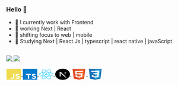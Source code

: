 ### Hello 👋

- 🔭 I currently work with Frontend
- 💼 working Next | React 
- 🎯 shifting focus to web | mobile
- 🌱 Studying Next | React.Js | typescript | react native | javaScript

##

<div >
  <a href="https://github.com/EduardoFagotti">
  <img height="180em" src="https://github-readme-stats.vercel.app/api?username=EduardoFagotti&show_icons=true&theme=algolia&include_all_commits=false&count_private=true"/>
  <img height="180em" src="https://github-readme-stats.vercel.app/api/top-langs/?username=EduardoFagotti&layout=compact&langs_count=7&theme=algolia"/>
</div>



<div style="display: inline_block"><br>
  <img align="center"  height="30" width="40" src="https://raw.githubusercontent.com/devicons/devicon/master/icons/javascript/javascript-plain.svg">
  <img align="center"  height="30" width="40" src="https://raw.githubusercontent.com/devicons/devicon/master/icons/typescript/typescript-plain.svg">
  <img align="center"  height="30" width="40" src="https://raw.githubusercontent.com/devicons/devicon/master/icons/react/react-original.svg">
 <img align="center"  height="30" width="40" src="https://github.com/devicons/devicon/blob/master/icons/nextjs/nextjs-original.svg">
  <img align="center"  height="30" width="40" src="https://raw.githubusercontent.com/devicons/devicon/master/icons/html5/html5-original.svg">
  <img align="center"  height="30" width="40" src="https://raw.githubusercontent.com/devicons/devicon/master/icons/css3/css3-original.svg">
<!-- <img align="center"  height="30" width="40" src="https://raw.githubusercontent.com/devicons/devicon/master/icons/dart/dart-original.svg"> -->
<!--   <img align="center"  height="30" width="40" src="https://raw.githubusercontent.com/devicons/devicon/master/icons/flutter/flutter-original.svg"> -->
</div>

              

##


